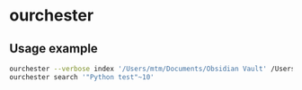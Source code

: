 # ourchester

## Usage example

```bash
ourchester --verbose index '/Users/mtm/Documents/Obsidian Vault' /Users/mtm/pdev/taylormonacelli/notes --fast=1h
ourchester search '"Python test"~10'

```